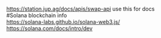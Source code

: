 https://station.jup.ag/docs/apis/swap-api use this for docs </br>
#Solana blockchain info                                     </br>
https://solana-labs.github.io/solana-web3.js/               </br>
https://solana.com/docs/intro/dev                           </br>